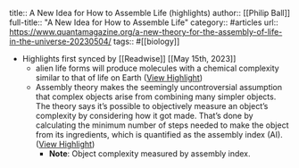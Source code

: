 title:: A New Idea for How to Assemble Life (highlights)
author:: [[Philip Ball]]
full-title:: "A New Idea for How to Assemble Life"
category:: #articles
url:: https://www.quantamagazine.org/a-new-theory-for-the-assembly-of-life-in-the-universe-20230504/
tags:: #[[biology]]

- Highlights first synced by [[Readwise]] [[May 15th, 2023]]
	- alien life forms will produce molecules with a chemical complexity similar to that of life on Earth ([View Highlight](https://read.readwise.io/read/01gzq3m4kabg9n55bzss7w73f5))
	- Assembly theory makes the seemingly uncontroversial assumption that complex objects arise from combining many simpler objects. The theory says it’s possible to objectively measure an object’s complexity by considering how it got made. That’s done by calculating the minimum number of steps needed to make the object from its ingredients, which is quantified as the assembly index (AI). ([View Highlight](https://read.readwise.io/read/01gzq3mnvvpc2fs7dkdrhd1mrk))
		- **Note**: Object complexity measured by assembly index.